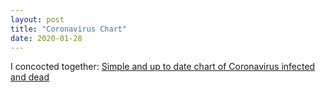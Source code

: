 ```yaml
---
layout: post
title: "Coronavirus Chart"
date: 2020-01-28
---
```


I concocted together: [Simple and up to date chart of Coronavirus infected and dead](https://vaclavkosar.com/coronavirus-chart.html)
